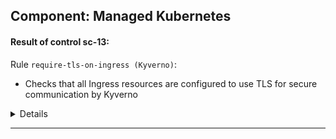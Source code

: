 

## Component: Managed Kubernetes


#### Result of control sc-13: 



Rule `require-tls-on-ingress (Kyverno)`:
- Checks that all Ingress resources are configured to use TLS for secure communication by Kyverno

<details><summary>Details</summary>


  - Subject UUID: 3e9a567f-1d1e-4a36-9907-bdf4d81f4ae8
    - Title: networking.k8s.io/v1/Ingress good-application default
    - Result: pass :white_check_mark:
    - Reason:
      ```
      validation rule 'require-tls' anyPattern[1] passed.
      ```


  - Subject UUID: 19c1dfc6-c064-4f6e-83d7-c6f5cc66826e
    - Title: networking.k8s.io/v1/Ingress bad-application default
    - Result: failure :x:
    - Reason:
      ```
      validation error: Ingress must have TLS configured (hosts or secretName). rule require-tls[0] failed at path /metadata/annotations/nginx.ingress.kubernetes.io/force-ssl-redirect/ rule require-tls[1] failed at path /metadata/annotations/nginx.ingress.kubernetes.io/force-ssl-redirect/
      ```

</details>


---

